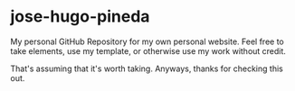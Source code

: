 # jose-hugo-pineda

My personal GitHub Repository for my own personal website. Feel free to take elements, use my template, or otherwise use my work without credit.

That's assuming that it's worth taking. Anyways, thanks for checking this out.
